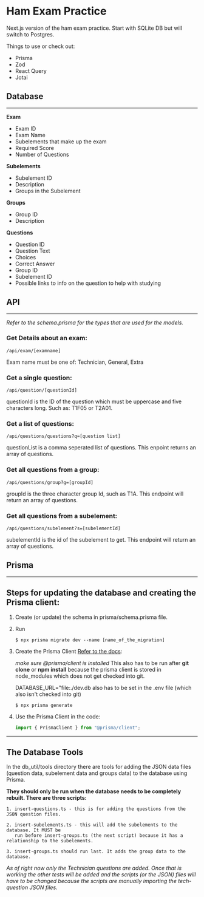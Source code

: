 # Ham Exam Practice

Next.js version of the ham exam practice. Start with SQLite DB but will switch to Postgres.

Things to use or check out:

- Prisma
- Zod
- React Query
- Jotai

## Database

---

**Exam**

- Exam ID
- Exam Name
- Subelements that make up the exam
- Required Score
- Number of Questions

**Subelements**

- Subelement ID
- Description
- Groups in the Subelement

**Groups**

- Group ID
- Description

**Questions**

- Question ID
- Question Text
- Choices
- Correct Answer
- Group ID
- Subelement ID
- Possible links to info on the question to help with studying

## API

---

*Refer to the schema.prisma for the types that are used for the models.*

### Get Details about an exam:

```
/api/exam/[examname]
```
Exam name must be one of: Technician, General, Extra

### Get a single question:

```
/api/question/[questionId]
```
questionId is the ID of the question which must be uppercase and five characters long. Such as: T1F05 or T2A01. 

### Get a list of questions:

```
/api/questions/questions?q=[question list]
```

questionList is a comma seperated list of questions. This enpoint returns an array of questions.

### Get all questions from a group:

```
/api/questions/group?g=[groupId]
```

groupId is the three character group Id, such as T1A. This endpoint will return an array of questions.

### Get all questions from a subelement:

```
/api/questions/subelement?s=[subelementId]
```

subelementId is the id of the subelement to get. This endpoint will return an array of questions.


## Prisma

---

## Steps for updating the database and creating the Prisma client:

1.  Create (or update) the schema in prisma/schema.prisma file.

2.  Run
    ```shell
    $ npx prisma migrate dev --name [name_of_the_migration]
    ```
3.  Create the Prisma Client
    [Refer to the docs](https://www.prisma.io/docs/concepts/components/prisma-client/working-with-prismaclient/generating-prisma-client):

    _make sure @prisma/client is installed_
    This also has to be run after **git clone** or **npm install** because the prisma client is stored in node_modules which does not get checked into git.

    DATABASE_URL="file:./dev.db also has to be set in the .env file (which also isn't checked into git)

    ```shell
    $ npx prisma generate
    ```

4.  Use the Prisma Client in the code:
    ```typescript
    import { PrismaClient } from "@prisma/client";
    ```

--- 

## The Database Tools 

In the db_util/tools directory there are tools for adding the JSON data files (question data, subelement data and groups data) to
the database using Prisma.

**They should only be run when the database needs to be completely rebuilt. There are three scripts:**

    1. insert-questions.ts - this is for adding the questions from the JSON question files. 
    
    2. insert-subelements.ts - this will add the subelements to the database. It MUST be 
       run before insert-groups.ts (the next script) because it has a relationship to the subelements.
    
    3. insert-groups.ts should run last. It adds the group data to the database.

*As of right now only the Technician questions are added. Once that is working the other tests will be added and the scripts (or the JSON) files
 will have to be changed because the scripts are manually importing the tech-question JSON files.*


